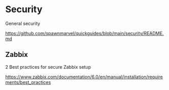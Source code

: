 # Security

General security

https://github.com/spawnmarvel/quickguides/blob/main/security/README.md

## Zabbix

2 Best practices for secure Zabbix setup

https://www.zabbix.com/documentation/6.0/en/manual/installation/requirements/best_practices


